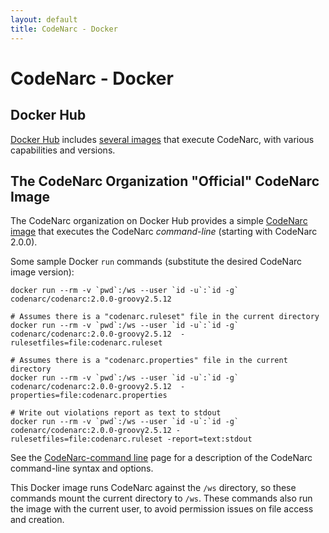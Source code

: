 ```yaml
---
layout: default
title: CodeNarc - Docker
---
```


# CodeNarc - Docker

## Docker Hub

[Docker Hub](https://hub.docker.com/) includes [several images](https://hub.docker.com/search?q=codenarc&type=image) 
that execute CodeNarc, with various capabilities and versions. 

## The CodeNarc Organization "Official" CodeNarc Image

The CodeNarc organization on Docker Hub provides a simple [CodeNarc image](https://hub.docker.com/r/codenarc/codenarc) 
that executes the CodeNarc *command-line* (starting with CodeNarc 2.0.0).

Some sample Docker `run` commands (substitute the desired CodeNarc image version):

    docker run --rm -v `pwd`:/ws --user `id -u`:`id -g` codenarc/codenarc:2.0.0-groovy2.5.12
            
    # Assumes there is a "codenarc.ruleset" file in the current directory
    docker run --rm -v `pwd`:/ws --user `id -u`:`id -g` codenarc/codenarc:2.0.0-groovy2.5.12  -rulesetfiles=file:codenarc.ruleset

    # Assumes there is a "codenarc.properties" file in the current directory
    docker run --rm -v `pwd`:/ws --user `id -u`:`id -g` codenarc/codenarc:2.0.0-groovy2.5.12  -properties=file:codenarc.properties

    # Write out violations report as text to stdout
    docker run --rm -v `pwd`:/ws --user `id -u`:`id -g` codenarc/codenarc:2.0.0-groovy2.5.12 -rulesetfiles=file:codenarc.ruleset -report=text:stdout

See the [CodeNarc-command line](https://codenarc.org/codenarc-command-line.html) page for a description of the CodeNarc
command-line syntax and options.

This Docker image runs CodeNarc against the `/ws` directory, so these commands mount the current directory to `/ws`.
These commands also run the image with the current user, to avoid permission issues on file access and creation.
